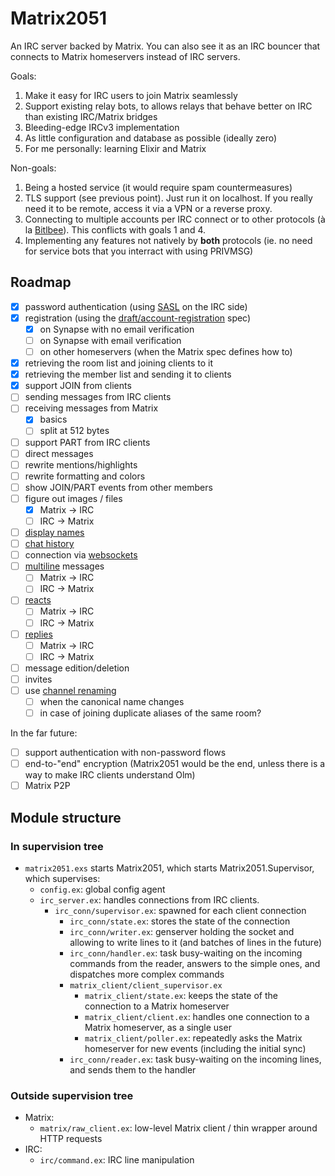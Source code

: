 # Matrix2051

An IRC server backed by Matrix. You can also see it as an IRC bouncer that
connects to Matrix homeservers instead of IRC servers.

Goals:

1. Make it easy for IRC users to join Matrix seamlessly
2. Support existing relay bots, to allows relays that behave better on IRC than
   existing IRC/Matrix bridges
3. Bleeding-edge IRCv3 implementation
4. As little configuration and database as possible (ideally zero)
5. For me personally: learning Elixir and Matrix

Non-goals:

1. Being a hosted service (it would require spam countermeasures)
2. TLS support (see previous point). Just run it on localhost. If you really need it to be remote, access it via a VPN or a reverse proxy.
3. Connecting to multiple accounts per IRC connect or to other protocols (à la [Bitlbee](https://www.bitlbee.org/)). This conflicts with goals 1 and 4.
4. Implementing any features not natively by **both** protocols (ie. no need for service bots that you interract with using PRIVMSG)

## Roadmap

* [x] password authentication (using [SASL](https://ircv3.net/specs/extensions/sasl-3.1) on the IRC side)
* [x] registration (using the [draft/account-registration](https://github.com/ircv3/ircv3-specifications/pull/435) spec)
  * [x] on Synapse with no email verification
  * [ ] on Synapse with email verification
  * [ ] on other homeservers (when the Matrix spec defines how to)
* [x] retrieving the room list and joining clients to it
* [x] retrieving the member list and sending it to clients
* [x] support JOIN from clients
* [ ] sending messages from IRC clients
* [ ] receiving messages from Matrix
  * [x] basics
  * [ ] split at 512 bytes
* [ ] support PART from IRC clients
* [ ] direct messages
* [ ] rewrite mentions/highlights
* [ ] rewrite formatting and colors
* [ ] show JOIN/PART events from other members
* [ ] figure out images / files
  * [x] Matrix -> IRC
  * [ ] IRC -> Matrix
* [ ] [display names](https://github.com/ircv3/ircv3-specifications/pull/452)
* [ ] [chat history](https://ircv3.net/specs/extensions/chathistory)
* [ ] connection via [websockets](https://github.com/ircv3/ircv3-specifications/pull/342)
* [ ] [multiline](https://ircv3.net/specs/extensions/multiline) messages
  * [ ] Matrix -> IRC
  * [ ] IRC -> Matrix
* [ ] [reacts](https://ircv3.net/specs/client-tags/reply)
  * [ ] Matrix -> IRC
  * [ ] IRC -> Matrix
* [ ] [replies](https://ircv3.net/specs/client-tags/reply)
  * [ ] Matrix -> IRC
  * [ ] IRC -> Matrix
* [ ] message edition/deletion
* [ ] invites
* [ ] use [channel renaming](https://ircv3.net/specs/extensions/channel-rename)
  * [ ] when the canonical name changes
  * [ ] in case of joining duplicate aliases of the same room?

In the far future:

* [ ] support authentication with non-password flows
* [ ] end-to-"end" encryption (Matrix2051 would be the end, unless there is a way
  to make IRC clients understand Olm)
* [ ] Matrix P2P

## Module structure

### In supervision tree

* `matrix2051.exs` starts Matrix2051, which starts Matrix2051.Supervisor, which
  supervises:
  * `config.ex`: global config agent
  * `irc_server.ex`: handles connections from IRC clients.
    * `irc_conn/supervisor.ex`: spawned for each client connection
      * `irc_conn/state.ex`: stores the state of the connection
      * `irc_conn/writer.ex`: genserver holding the socket and allowing
        to write lines to it (and batches of lines in the future)
      * `irc_conn/handler.ex`: task busy-waiting on the incoming commands
        from the reader, answers to the simple ones, and dispatches more complex
        commands
      * `matrix_client/client_supervisor.ex`
        * `matrix_client/state.ex`: keeps the state of the connection to a Matrix homeserver
        * `matrix_client/client.ex`: handles one connection to a Matrix homeserver, as a single user
        * `matrix_client/poller.ex`: repeatedly asks the Matrix homeserver for new events (including the initial sync)
      * `irc_conn/reader.ex`: task busy-waiting on the incoming lines,
        and sends them to the handler

### Outside supervision tree

* Matrix:
  * `matrix/raw_client.ex`: low-level Matrix client / thin wrapper around HTTP requests
* IRC:
  * `irc/command.ex`: IRC line manipulation
